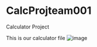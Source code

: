 # CalcProjteam001
Calculator Project

This is our calculator file
![image](https://user-images.githubusercontent.com/96464450/147068548-7e25bf48-2485-4b2f-82c2-c6dd86440cf8.png)
